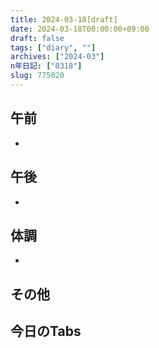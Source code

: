 ```yaml
---
title: 2024-03-18[draft]
date: 2024-03-18T00:00:00+09:00
draft: false
tags: ["diary", ""]
archives: ["2024-03"]
n年日記: ["0318"]
slug: 775020
---
```

## 午前
- 
## 午後
- 
## 体調
- 
## その他
## 今日のTabs